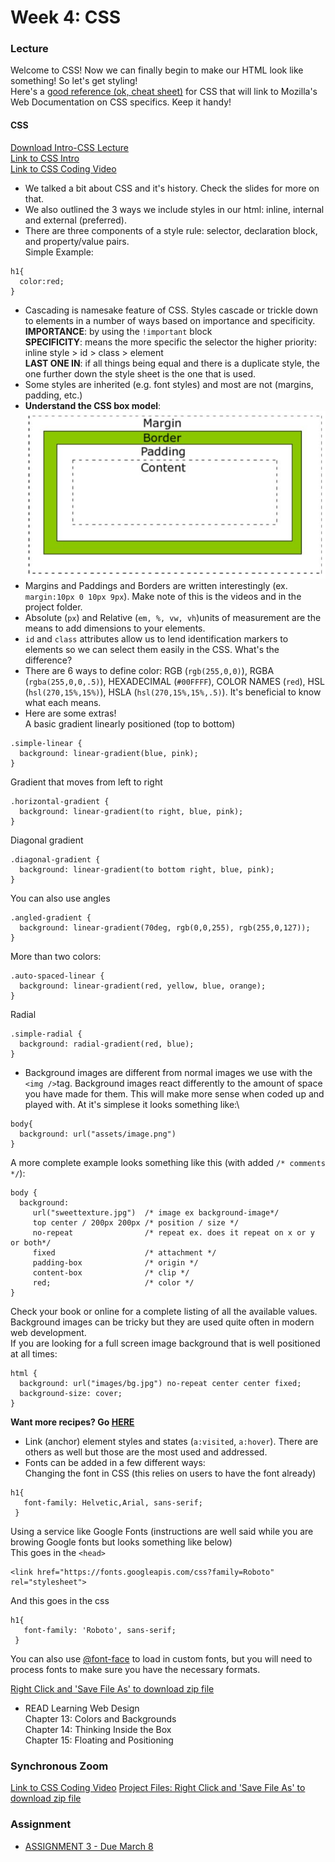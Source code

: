 # Week 4: CSS

### Lecture

Welcome to CSS! Now we can finally begin to make our HTML look like something! So let's get styling!\
Here's a [good reference (ok, cheat sheet)](https://adam-marsden.co.uk/css-cheat-sheet) for CSS that will link to Mozilla's Web Documentation on CSS specifics. Keep it handy!

#### CSS
[Download Intro-CSS Lecture](https://onetimeuser.github.io/intro-web-comp-principles/week-4/4.pdf)\
[Link to CSS Intro](https://nyu.zoom.us/rec/play/0H1DtEkk5ZXPiEhkhvGmpxRZ_LB55Nvq7n6F58pv3d_Ue3FuVQBMxLl5A_pp_832QtoAQ8c0k3Qvz9sx.JYLTmFMYRpD2SNQb)\
[Link to CSS Coding Video](https://nyu.zoom.us/rec/play/LCtZSyu0UYdyAH9xDXQ77oYnyqAvVgDf88F8ViV3mjzG_PqnypfOnQgSEDJDJVBOgFEmImDTJ7yJ_A0T.plBCRzqusZOrwFRE)

- We talked a bit about CSS and it's history. Check the slides for more on that.
- We also outlined the 3 ways we include styles in our html: inline, internal and external (preferred).
- There are three components of a style rule: selector, declaration block, and property/value pairs.\
Simple Example:
```
h1{
  color:red;
}
```
- Cascading is namesake feature of CSS. Styles cascade or trickle down to elements in a number of ways based on importance and specificity.\
**IMPORTANCE**: by using the `!important` block\
**SPECIFICITY**: means the more specific the selector the higher priority: inline style > id > class > element\
**LAST ONE IN**: if all things being equal and there is a duplicate style, the one further down the style sheet is the one that is used.
- Some styles are inherited (e.g. font styles) and most are not (margins, padding, etc.)
- **Understand the CSS box model**:
![Box Model](boxmodel.png "Box Model")
- Margins and Paddings and Borders are written interestingly (ex. `margin:10px 0 10px 9px`). Make note of this is the videos and in the project folder.
- Absolute (`px`) and Relative (`em, %, vw, vh`)units of measurement are the means to add dimensions to your elements.
- `id` and `class` attributes allow us to lend identification markers to elements so we can select them easily in the CSS. What's the difference?
- There are 6 ways to define color: RGB (`rgb(255,0,0)`), RGBA (`rgba(255,0,0,.5)`), HEXADECIMAL (`#00FFFF`), COLOR NAMES (`red`), HSL (`hsl(270,15%,15%)`), HSLA (`hsl(270,15%,15%,.5)`). It's beneficial to know what each means.
- Here are some extras!\
A basic gradient linearly positioned (top to bottom)
```
.simple-linear {
  background: linear-gradient(blue, pink);
}
```
Gradient that moves from left to right
```
.horizontal-gradient {
  background: linear-gradient(to right, blue, pink);
}
```
Diagonal gradient
```
.diagonal-gradient {
  background: linear-gradient(to bottom right, blue, pink);
}
```
You can also use angles
```
.angled-gradient {
  background: linear-gradient(70deg, rgb(0,0,255), rgb(255,0,127));
}
```
More than two colors:
```
.auto-spaced-linear {
  background: linear-gradient(red, yellow, blue, orange);
}
```
Radial
```
.simple-radial {
  background: radial-gradient(red, blue);
}
```
- Background images are different from normal images we use with the `<img />`tag. Background images react differently to the amount of space you have made for them. This will make more sense when coded up and played with. At it's simplese it looks something like:\
```
body{
  background: url("assets/image.png")
}
```
A more complete example looks something like this (with added `/* comments */`):
```
body {
  background:
     url("sweettexture.jpg")  /* image ex background-image*/
     top center / 200px 200px /* position / size */
     no-repeat                /* repeat ex. does it repeat on x or y or both*/
     fixed                    /* attachment */
     padding-box              /* origin */
     content-box              /* clip */
     red;                     /* color */
}
```
Check your book or online for a complete listing of all the available values. Background images can be tricky but they are used quite often in modern web development.\
If you are looking for a full screen image background that is well positioned at all times:
```
html {
  background: url("images/bg.jpg") no-repeat center center fixed;
  background-size: cover;
}
```
**Want more recipes? Go [HERE](https://cims.nyu.edu/~aston/backgrounds/)**
- Link (anchor) element styles and states (`a:visited`, `a:hover`). There are others as well but those are the most used and addressed.
- Fonts can be added in a few different ways:\
Changing the font in CSS (this relies on users to have the font already)
```
h1{
   font-family: Helvetic,Arial, sans-serif;
 }
```
Using a service like Google Fonts (instructions are well said while you are browing Google fonts but looks something like below)\
This goes in the `<head>`
```
<link href="https://fonts.googleapis.com/css?family=Roboto" rel="stylesheet">
```
And this goes in the css
```
h1{
   font-family: 'Roboto', sans-serif;
 }
```
You can also use [@font-face](https://developer.mozilla.org/en-US/docs/Web/CSS/@font-face) to load in custom fonts, but you will need to process fonts to make sure you have the necessary formats.


[Right Click and 'Save File As' to download zip file](https://onetimeuser.github.io/intro-web-comp-principles/week-4/Week4.zip)

- READ Learning Web Design\
    Chapter 13: Colors and Backgrounds\
    Chapter 14: Thinking Inside the Box\
    Chapter 15: Floating and Positioning

### Synchronous Zoom
[Link to CSS Coding Video](https://nyu.zoom.us/rec/play/l-CViSzdELi1kkDvwmAUWfB-47m57ia5pHP_xYucVUhsk5KneU121CbHwPr2yX7mk-kieh3eh2QpyiTJ.Mkk-vq11hv-8apoR)
[Project Files: Right Click and 'Save File As' to download zip file](https://onetimeuser.github.io/intro-web-comp-principles/week-4/Week4.zip)


### Assignment
- [ASSIGNMENT 3 - Due March 8](/assignments/assignment-3/)

